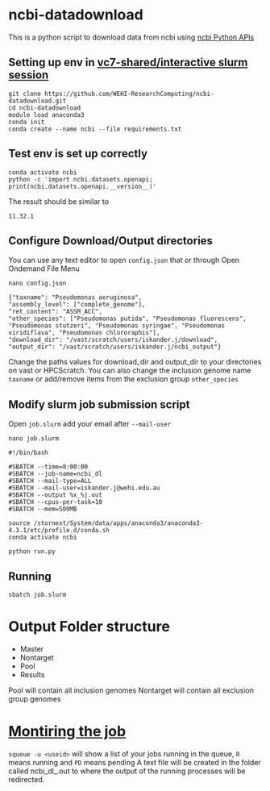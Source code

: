 # ncbi-datadownload

This is a python script to download data from ncbi using [ncbi Python APIs](https://www.ncbi.nlm.nih.gov/datasets/docs/languages/python/api/)

## Setting up env in [vc7-shared/interactive slurm session](https://rc.wehi.edu.au/Documentation/getting-started/interactive-work)
```
git clone https://github.com/WEHI-ResearchComputing/ncbi-datadownload.git
cd ncbi-datadownload
module load anaconda3
conda init
conda create --name ncbi --file requirements.txt
```

## Test env is set up correctly
```
conda activate ncbi
python -c 'import ncbi.datasets.openapi; print(ncbi.datasets.openapi.__version__)'

```
The result should be similar to 
```
11.32.1
```

## Configure Download/Output directories
You can use any text editor to open `config.json` that or through Open Ondemand File Menu
```
nano config.json
```
```
{"taxname": "Pseudomonas aeruginosa", 
"assembly_level": ["complete_genome"], 
"ret_content": "ASSM_ACC", 
"other_species": ["Pseudomonas putida", "Pseudomonas fluorescens", "Pseudomonas stutzeri", "Pseudomonas syringae", "Pseudomonas viridiflava", "Pseudomonas chlororaphis"], 
"download_dir": "/vast/scratch/users/iskander.j/download", 
"output_dir": "/vast/scratch/users/iskander.j/ncbi_output"}
```
Change the paths values for download_dir and output_dir to your directories on vast or HPCScratch.
You can also change the inclusion genome name `taxname` or add/remove items from the exclusion group `other_species`

## Modify slurm job submission script
Open `job.slurm` add your email after `--mail-user`
```
nano job.slurm
```
```
#!/bin/bash

#SBATCH --time=8:00:00
#SBATCH --job-name=ncbi_dl
#SBATCH --mail-type=ALL
#SBATCH --mail-user=iskander.j@wehi.edu.au
#SBATCH --output %x_%j.out
#SBATCH --cpus-per-task=10
#SBATCH --mem=500MB

source /stornext/System/data/apps/anaconda3/anaconda3-4.3.1/etc/profile.d/conda.sh
conda activate ncbi

python run.py

```

## Running

```
sbatch job.slurm
```
# Output Folder structure
* Master
* Nontarget
* Pool
* Results


Pool will contain all inclusion genomes
Nontarget will contain all exclusion group genomes

# [Montiring the job](https://rc.wehi.edu.au/Documentation/getting-started/batch-system/getting-started)

`squeue -u <useid>` will show a list of your jobs running in the queue, `R` means running and `PD` means pending
A text file will be created in the folder called ncbi_dl_<jobid>.out to where the output of the running processes will be redirected.
